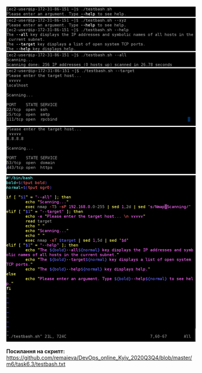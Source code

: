 ![alt text](/m6/task6.3/LinuxBash1.1.PNG) <br />
![alt text](/m6/task6.3/LinuxBash1.2.PNG) <br />
![alt text](/m6/task6.3/LinuxBash1.3.PNG) <br />
![alt text](/m6/task6.3/LinuxBash1.4.PNG) <br />
![alt text](/m6/task6.3/LinuxBash1.5.PNG) <br />
![alt text](/m6/task6.3/LinuxBash1.6.PNG) <br />

<b>Посилання на скрипт:</b> <br />
https://github.com/remaieva/DevOps_online_Kyiv_2020Q3Q4/blob/master/m6/task6.3/testbash.txt<br />
